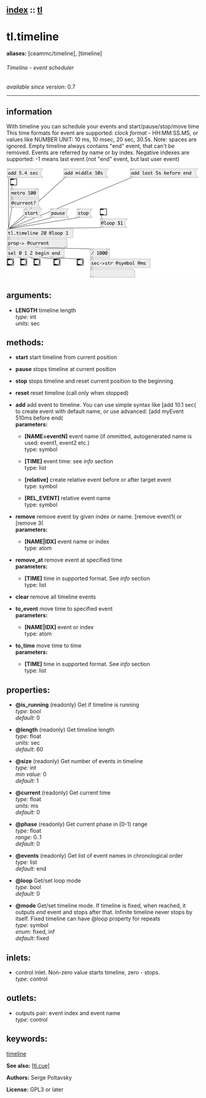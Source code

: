 [index](index.html) :: [tl](category_tl.html)
---

# tl.timeline
**aliases:** [ceammc/timeline], [timeline]


###### Timeline - event scheduler

*available since version:* 0.7

---


## information
With timeline you can schedule your events and start/pause/stop/move time This time formats for event are supported: *clock format* - HH:MM:SS.MS, or values like NUMBER UNIT: 10 ms, 10 msec, 20 sec, 30.5s. Note: spaces are ignored. Empty timeline always contains &#34;end&#34; event, that can&#39;t be removed. Events are referred by name or by index. Negative indexes are supported: -1 means last event (not &#34;end&#34; event, but last user event)


[![example](../examples/img/tl.timeline.jpg)](../examples/pd/tl.timeline.pd)



## arguments:

* **LENGTH**
timeline length<br>
_type:_ int<br>
_units:_ sec<br>



## methods:

* **start**
start timeline from current position<br>

* **pause**
stops timeline at current position<br>

* **stop**
stops timeline and reset current position to the beginning<br>

* **reset**
reset timeline (call only when stopped)<br>

* **add**
add event to timeline. You can use simple syntax like [add 10.1 sec( to create
event with default name, or use advanced: [add myEvent 510ms before end(<br>
  __parameters:__
  - **[NAME=eventN]** event name (if ommitted, autogenerated name is used: event1, event2 etc.)<br>
    type: symbol <br>

  - **[TIME]** event time: see *info* section<br>
    type: list <br>

  - **[relative]** create relative event before or after target event<br>
    type: symbol <br>

  - **[REL_EVENT]** relative event name<br>
    type: symbol <br>

* **remove**
remove event by given index or name. [remove event1( or [remove 3(<br>
  __parameters:__
  - **[NAME|IDX]** event name or index<br>
    type: atom <br>

* **remove_at**
remove event at specified time<br>
  __parameters:__
  - **[TIME]** time in supported format. See *info* section<br>
    type: list <br>

* **clear**
remove all timeline events<br>

* **to_event**
move time to specified event<br>
  __parameters:__
  - **[NAME|IDX]** event or index<br>
    type: atom <br>

* **to_time**
move time to time<br>
  __parameters:__
  - **[TIME]** time in supported format. See *info* section<br>
    type: list <br>




## properties:

* **@is_running** (readonly)
Get if timeline is running<br>
_type:_ bool<br>
_default:_ 0<br>

* **@length** (readonly)
Get timeline length<br>
_type:_ float<br>
_units:_ sec<br>
_default:_ 60<br>

* **@size** (readonly)
Get number of events in timeline<br>
_type:_ int<br>
_min value:_ 0<br>
_default:_ 1<br>

* **@current** (readonly)
Get current time<br>
_type:_ float<br>
_units:_ ms<br>
_default:_ 0<br>

* **@phase** (readonly)
Get current phase in [0-1) range<br>
_type:_ float<br>
_range:_ 0..1<br>
_default:_ 0<br>

* **@events** (readonly)
Get list of event names in chronological order<br>
_type:_ list<br>
_default:_ end<br>

* **@loop** 
Get/set loop mode<br>
_type:_ bool<br>
_default:_ 0<br>

* **@mode** 
Get/set timeline mode. If timeline is fixed, when reached, it outputs *end* event and
stops after that. Infinite timeline never stops by itself. Fixed timeline can
have @loop property for repeats<br>
_type:_ symbol<br>
_enum:_ fixed, inf<br>
_default:_ fixed<br>



## inlets:

* control inlet. Non-zero value starts timeline, zero - stops.<br>
_type:_ control



## outlets:

* outputs pair: event index and event name<br>
_type:_ control



## keywords:

[timeline](keywords/timeline.html)



**See also:**
[\[tl.cue\]](tl.cue.html)




**Authors:** Serge Poltavsky




**License:** GPL3 or later





